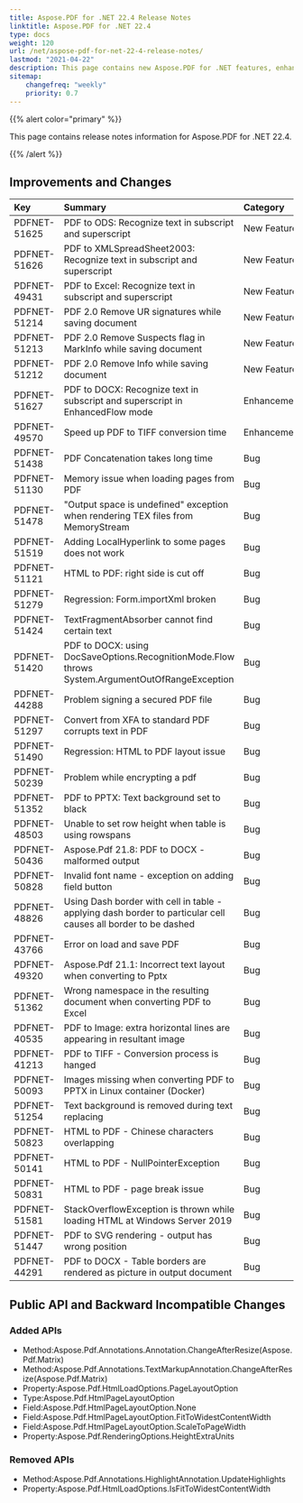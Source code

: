 ```yaml
---
title: Aspose.PDF for .NET 22.4 Release Notes
linktitle: Aspose.PDF for .NET 22.4
type: docs
weight: 120
url: /net/aspose-pdf-for-net-22-4-release-notes/
lastmod: "2021-04-22"
description: This page contains new Aspose.PDF for .NET features, enhancement, and bug fixes in 2022, version 22.4.
sitemap:
    changefreq: "weekly"
    priority: 0.7
---
```


{{% alert color="primary" %}}

This page contains release notes information for Aspose.PDF for .NET 22.4.

{{% /alert %}}

## Improvements and Changes

|**Key**|**Summary**|**Category**|
| :- | :- | :- |
|PDFNET-51625|PDF to ODS: Recognize text in subscript and superscript|New Feature|
|PDFNET-51626|PDF to XMLSpreadSheet2003: Recognize text in subscript and superscript|New Feature|
|PDFNET-49431|PDF to Excel: Recognize text in subscript and superscript|New Feature|
|PDFNET-51214|PDF 2.0 Remove UR signatures while saving document|New Feature|
|PDFNET-51213|PDF 2.0 Remove Suspects flag in MarkInfo while saving document|New Feature|
|PDFNET-51212|PDF 2.0 Remove Info while saving document|New Feature|
|PDFNET-51627|PDF to DOCX: Recognize text in subscript and superscript in EnhancedFlow mode|Enhancement|
|PDFNET-49570|Speed up PDF to TIFF conversion time|Enhancement|
|PDFNET-51438|PDF Concatenation takes long time|Bug|
|PDFNET-51130|Memory issue when loading pages from PDF|Bug|
|PDFNET-51478|"Output space is undefined" exception when rendering TEX files from MemoryStream|Bug|
|PDFNET-51519|Adding LocalHyperlink to some pages does not work|Bug|
|PDFNET-51121|HTML to PDF: right side is cut off|Bug|
|PDFNET-51279|Regression: Form.importXml broken|Bug|
|PDFNET-51424|TextFragmentAbsorber cannot find certain text|Bug|
|PDFNET-51420|PDF to DOCX: using DocSaveOptions.RecognitionMode.Flow throws System.ArgumentOutOfRangeException|Bug|
|PDFNET-44288|Problem signing a secured PDF file|Bug|
|PDFNET-51297|Convert from XFA to standard PDF corrupts text in PDF|Bug|
|PDFNET-51490|Regression: HTML to PDF layout issue|Bug|
|PDFNET-50239|Problem while encrypting a pdf|Bug|
|PDFNET-51352|PDF to PPTX: Text background set to black|Bug|
|PDFNET-48503|Unable to set row height when table is using rowspans|Bug|
|PDFNET-50436|Aspose.Pdf 21.8: PDF to DOCX - malformed output|Bug|
|PDFNET-50828|Invalid font name - exception on adding field button|Bug|
|PDFNET-48826|Using Dash border with cell in table - applying dash border to particular cell causes all border to be dashed|Bug|
|PDFNET-43766|Error on load and save PDF|Bug|
|PDFNET-49320|Aspose.Pdf 21.1: Incorrect text layout when converting to Pptx|Bug|
|PDFNET-51362|Wrong namespace in the resulting document when converting PDF to Excel|Bug|
|PDFNET-40535|PDF to Image: extra horizontal lines are appearing in resultant image|Bug|
|PDFNET-41213|PDF to TIFF - Conversion process is hanged|Bug|
|PDFNET-50093|Images missing when converting PDF to PPTX in Linux container (Docker)|Bug|
|PDFNET-51254|Text background is removed during text replacing|Bug|
|PDFNET-50823|HTML to PDF - Chinese characters overlapping|Bug|
|PDFNET-50141|HTML to PDF - NullPointerException|Bug|
|PDFNET-50831|HTML to PDF - page break issue|Bug|
|PDFNET-51581|StackOverflowException is thrown while loading HTML at Windows Server 2019|Bug|
|PDFNET-51447|PDF to SVG rendering - output has wrong position|Bug|
|PDFNET-44291|PDF to DOCX - Table borders are rendered as picture in output document|Bug|

## Public API and Backward Incompatible Changes

### Added APIs
 * Method:Aspose.Pdf.Annotations.Annotation.ChangeAfterResize(Aspose.Pdf.Matrix)
 * Method:Aspose.Pdf.Annotations.TextMarkupAnnotation.ChangeAfterResize(Aspose.Pdf.Matrix)
 * Property:Aspose.Pdf.HtmlLoadOptions.PageLayoutOption
 * Type:Aspose.Pdf.HtmlPageLayoutOption
 * Field:Aspose.Pdf.HtmlPageLayoutOption.None
 * Field:Aspose.Pdf.HtmlPageLayoutOption.FitToWidestContentWidth
 * Field:Aspose.Pdf.HtmlPageLayoutOption.ScaleToPageWidth
 * Property:Aspose.Pdf.RenderingOptions.HeightExtraUnits
### Removed APIs
 * Method:Aspose.Pdf.Annotations.HighlightAnnotation.UpdateHighlights
 * Property:Aspose.Pdf.HtmlLoadOptions.IsFitToWidestContentWidth

